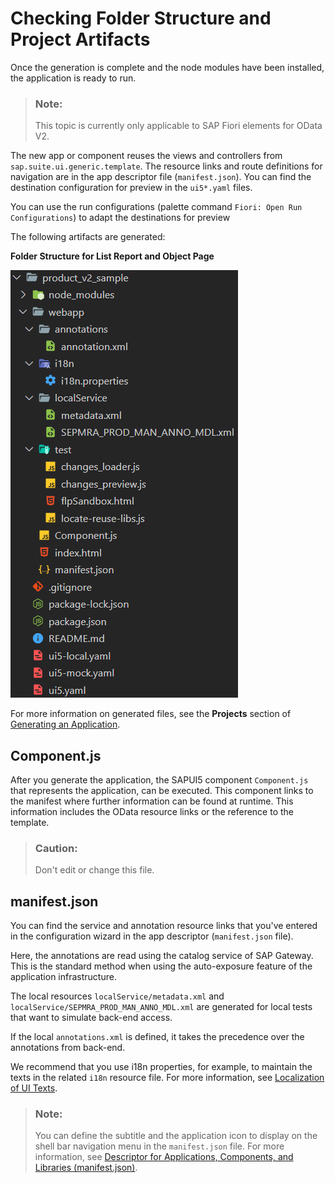<!-- loiof7abd1bbc766422e82476e333a46c9a1 -->

# Checking Folder Structure and Project Artifacts

Once the generation is complete and the node modules have been installed, the application is ready to run.

> ### Note:  
> This topic is currently only applicable to SAP Fiori elements for OData V2.

The new app or component reuses the views and controllers from `sap.suite.ui.generic.template`. The resource links and route definitions for navigation are in the app descriptor file \(`manifest.json`\). You can find the destination configuration for preview in the `ui5*.yaml` files.

You can use the run configurations \(palette command `Fiori: Open Run Configurations`\) to adapt the destinations for preview

The following artifacts are generated:

  
  
**Folder Structure for List Report and Object Page**

![](images/Folder_Structure_for_List_Report_and_Object_Page_c33e8a1.png "Folder Structure for List Report and Object Page")

For more information on generated files, see the **Projects** section of [Generating an Application](https://help.sap.com/docs/SAP_FIORI_tools/17d50220bcd848aa854c9c182d65b699/db44d45051794d778f1dd50def0fa267.html).



## Component.js

After you generate the application, the SAPUI5 component `Component.js` that represents the application, can be executed. This component links to the manifest where further information can be found at runtime. This information includes the OData resource links or the reference to the template.

> ### Caution:  
> Don't edit or change this file.



## manifest.json

You can find the service and annotation resource links that you've entered in the configuration wizard in the app descriptor \(`manifest.json` file\).

Here, the annotations are read using the catalog service of SAP Gateway. This is the standard method when using the auto-exposure feature of the application infrastructure.

The local resources `localService/metadata.xml` and `localService/SEPMRA_PROD_MAN_ANNO_MDL.xml` are generated for local tests that want to simulate back-end access.

If the local `annotations.xml` is defined, it takes the precedence over the annotations from back-end.

We recommend that you use i18n properties, for example, to maintain the texts in the related `i18n` resource file. For more information, see [Localization of UI Texts](localization-of-ui-texts-b8cb649.md).

> ### Note:  
> You can define the subtitle and the application icon to display on the shell bar navigation menu in the `manifest.json` file. For more information, see [Descriptor for Applications, Components, and Libraries \(manifest.json\)](../04_Essentials/descriptor-for-applications-components-and-libraries-manifest-json-be0cf40.md).

